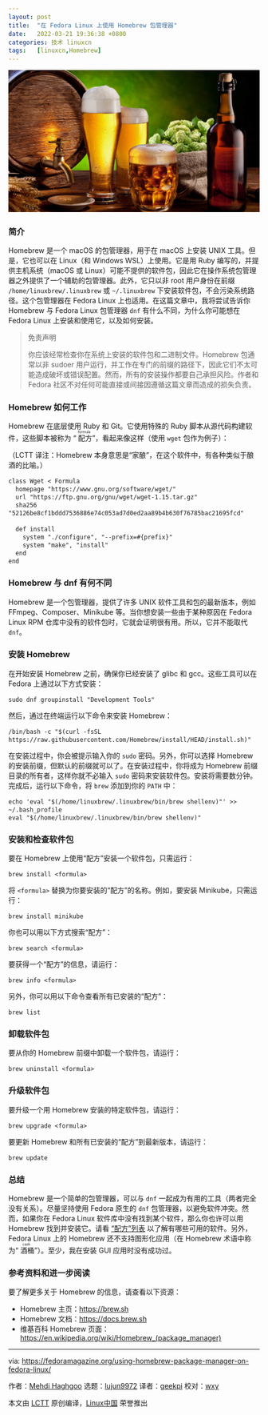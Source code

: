 ```yaml
---
layout: post
title:	"在 Fedora Linux 上使用 Homebrew 包管理器"
date:	2022-03-21 19:36:38 +0800 
categories:	技术 linuxcn 
tags:	[linuxcn,Homebrew]
---
```



![](/Asserts/Images/album/202203/21/193616z7kvf71b7z48kn92.jpg)


### 简介


Homebrew 是一个 macOS 的包管理器，用于在 macOS 上安装 UNIX 工具。但是，它也可以在 Linux（和 Windows WSL）上使用。它是用 Ruby 编写的，并提供主机系统（macOS 或 Linux）可能不提供的软件包，因此它在操作系统包管理器之外提供了一个辅助的包管理器。此外，它只以非 root 用户身份在前缀 `/home/linuxbrew/.linuxbrew` 或 `~/.linuxbrew` 下安装软件包，不会污染系统路径。这个包管理器在 Fedora Linux 上也适用。在这篇文章中，我将尝试告诉你 Homebrew 与 Fedora Linux 包管理器 `dnf` 有什么不同，为什么你可能想在 Fedora Linux 上安装和使用它，以及如何安装。



> 
> 免责声明
> 
> 
> 你应该经常检查你在系统上安装的软件包和二进制文件。Homebrew 包通常以非 sudoer 用户运行，并工作在专门的前缀的路径下，因此它们不太可能造成破坏或错误配置。然而，所有的安装操作都要自己承担风险。作者和 Fedora 社区不对任何可能直接或间接因遵循这篇文章而造成的损失负责。
> 
> 
> 


### Homebrew 如何工作


Homebrew 在底层使用 Ruby 和 Git。它使用特殊的 Ruby 脚本从源代码构建软件，这些脚本被称为 “<ruby> 配方 <rt>  formula </rt></ruby>”，看起来像这样（使用 `wget` 包作为例子）：


（LCTT 译注：Homebrew 本身意思是“家酿”，在这个软件中，有各种类似于酿酒的比喻。）



```
class Wget < Formula
  homepage "https://www.gnu.org/software/wget/"
  url "https://ftp.gnu.org/gnu/wget/wget-1.15.tar.gz"
  sha256 "52126be8cf1bddd7536886e74c053ad7d0ed2aa89b4b630f76785bac21695fcd"

  def install
    system "./configure", "--prefix=#{prefix}"
    system "make", "install"
  end
end

```

### Homebrew 与 dnf 有何不同


Homebrew 是一个包管理器，提供了许多 UNIX 软件工具和包的最新版本，例如 FFmpeg、Composer、Minikube 等。当你想安装一些由于某种原因在 Fedora Linux RPM 仓库中没有的软件包时，它就会证明很有用。所以，它并不能取代 `dnf`。


### 安装 Homebrew


在开始安装 Homebrew 之前，确保你已经安装了 glibc 和 gcc。这些工具可以在 Fedora 上通过以下方式安装：



```
sudo dnf groupinstall "Development Tools"

```

然后，通过在终端运行以下命令来安装 Homebrew：



```
/bin/bash -c "$(curl -fsSL https://raw.githubusercontent.com/Homebrew/install/HEAD/install.sh)"

```

在安装过程中，你会被提示输入你的 `sudo` 密码。另外，你可以选择 Homebrew 的安装前缀，但默认的前缀就可以了。在安装过程中，你将成为 Homebrew 前缀目录的所有者，这样你就不必输入 `sudo` 密码来安装软件包。安装将需要数分钟。完成后，运行以下命令，将 `brew` 添加到你的 `PATH` 中：



```
echo 'eval "$(/home/linuxbrew/.linuxbrew/bin/brew shellenv)"' >> ~/.bash_profile
eval "$(/home/linuxbrew/.linuxbrew/bin/brew shellenv)"

```

### 安装和检查软件包


要在 Homebrew 上使用“配方”安装一个软件包，只需运行：



```
brew install <formula>

```

将 `<formula>` 替换为你要安装的“配方”的名称。例如，要安装 Minikube，只需运行：



```
brew install minikube

```

你也可以用以下方式搜索“配方”：



```
brew search <formula>

```

要获得一个“配方”的信息，请运行：



```
brew info <formula>

```

另外，你可以用以下命令查看所有已安装的“配方”：



```
brew list

```

### 卸载软件包


要从你的 Homebrew 前缀中卸载一个软件包，请运行：



```
brew uninstall <formula>

```

### 升级软件包


要升级一个用 Homebrew 安装的特定软件包，请运行：



```
brew upgrade <formula>

```

要更新 Homebrew 和所有已安装的“配方”到最新版本，请运行：



```
brew update

```

### 总结


Homebrew 是一个简单的包管理器，可以与 `dnf` 一起成为有用的工具（两者完全没有关系）。尽量坚持使用 Fedora 原生的 `dnf` 包管理器，以避免软件冲突。然而，如果你在 Fedora Linux 软件库中没有找到某个软件，那么你也许可以用 Homebrew 找到并安装它。请看 [“配方”列表](https://formulae.brew.sh/formula/) 以了解有哪些可用的软件。另外，Fedora Linux 上的 Homebrew 还不支持图形化应用（在 Homebrew 术语中称为“<ruby> 酒桶 <rt>  cask </rt></ruby>”）。至少，我在安装 GUI 应用时没有成功过。


### 参考资料和进一步阅读


要了解更多关于 Homebrew 的信息，请查看以下资源：


* Homebrew 主页：<https://brew.sh>
* Homebrew 文档：<https://docs.brew.sh>
* 维基百科 Homebrew 页面：<https://en.wikipedia.org/wiki/Homebrew_(package_manager)>




---


via: <https://fedoramagazine.org/using-homebrew-package-manager-on-fedora-linux/>


作者：[Mehdi Haghgoo](https://fedoramagazine.org/author/powergame/) 选题：[lujun9972](https://github.com/lujun9972) 译者：[geekpi](https://github.com/geekpi) 校对：[wxy](https://github.com/wxy)


本文由 [LCTT](https://github.com/LCTT/TranslateProject) 原创编译，[Linux中国](https://linux.cn/) 荣誉推出
